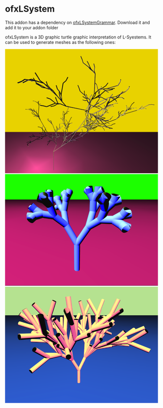 # ofxLSystem

This addon has a dependency on [ofxLSystemGrammar](https://github.com/edap/ofxLSystemGrammar). Download it and add it to your addon folder

ofxLSystem is a 3D graphic turtle graphic interpretation of L-Syestems. It can be used to generate meshes as the following ones:

![example](img/violet.png)
![example](img/green.png)
![example](img/yellow.png)
